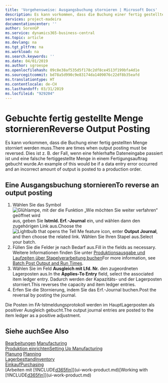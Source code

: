 ```yaml
---
title: 'Vorgehensweise: Ausgangsbuchung stornieren | Microsoft Docs'
description: Es kann vorkommen, dass die Buchung einer fertig gestellten Menge storniert werden muss. Dies ist z. B. der Fall, wenn eine fehlerhafte Dateneingabe passiert ist und eine falsche fertiggestellte Menge in einem Fertigungsauftrag gebucht wurde.
services: project-madeira
documentationcenter: ''
author: SorenGP
ms.service: dynamics365-business-central
ms.topic: article
ms.devlang: na
ms.tgt_pltfrm: na
ms.workload: na
ms.search.keywords: ''
ms.date: 04/01/2019
ms.author: sgroespe
ms.openlocfilehash: 09c8e38af535d5f178c2df8ce4513f199bfa4d1e
ms.sourcegitcommit: bd78a5d990c9e83174da1409076c22df8b35eafd
ms.translationtype: HT
ms.contentlocale: de-CH
ms.lasthandoff: 03/31/2019
ms.locfileid: "929204"
---
```

# <a name="reverse-output-posting"></a><span data-ttu-id="b8b05-104">Gebuchte fertig gestellte Menge stornieren</span><span class="sxs-lookup"><span data-stu-id="b8b05-104">Reverse Output Posting</span></span>
<span data-ttu-id="b8b05-105">Es kann vorkommen, dass die Buchung einer fertig gestellten Menge storniert werden muss.</span><span class="sxs-lookup"><span data-stu-id="b8b05-105">There are times when output posting must be reversed.</span></span> <span data-ttu-id="b8b05-106">Dies ist z. B. der Fall, wenn eine fehlerhafte Dateneingabe passiert ist und eine falsche fertiggestellte Menge in einem Fertigungsauftrag gebucht wurde.</span><span class="sxs-lookup"><span data-stu-id="b8b05-106">An example of this would be if a data entry error occurred and an incorrect amount of output is posted to a production order.</span></span>  

## <a name="to-reverse-an-output-posting"></a><span data-ttu-id="b8b05-107">Eine Ausgangsbuchung stornieren</span><span class="sxs-lookup"><span data-stu-id="b8b05-107">To reverse an output posting</span></span>  
1.  <span data-ttu-id="b8b05-108">Wählen Sie das Symbol ![Glühlampe, mit der die Funktion „Wie möchten Sie weiter verfahren“ geöffnet wird](media/ui-search/search_small.png "Wie möchten Sie weiter verfahren?") aus, geben Sie **Istmld. Erf.-Journal** ein, und wählen dann den zugehörigen Link aus.</span><span class="sxs-lookup"><span data-stu-id="b8b05-108">Choose the ![Lightbulb that opens the Tell Me feature](media/ui-search/search_small.png "Tell me what you want to do") icon, enter **Output Journal**, and then choose the related link.</span></span> <span data-ttu-id="b8b05-109">Wählen Sie Ihren Stapel aus.</span><span class="sxs-lookup"><span data-stu-id="b8b05-109">Select your batch.</span></span>  
2. <span data-ttu-id="b8b05-110">Füllen Sie die Felder je nach Bedarf aus.</span><span class="sxs-lookup"><span data-stu-id="b8b05-110">Fill in the fields as necessary.</span></span> <span data-ttu-id="b8b05-111">Weitere Informationen finden Sie unter [Produktionsausgabe und Laufzeiten über Stapelverarbeitung buchen](production-how-to-post-output-quantity.md)</span><span class="sxs-lookup"><span data-stu-id="b8b05-111">For more information, see [Batch Post Output and Run Times](production-how-to-post-output-quantity.md).</span></span>
3.  <span data-ttu-id="b8b05-112">Wählen Sie im Feld **Ausgleich mit Lfd. Nr.** den zugeordneten Lagerposten aus.</span><span class="sxs-lookup"><span data-stu-id="b8b05-112">In the **Applies-To Entry** field, select the associated item ledger entry.</span></span> <span data-ttu-id="b8b05-113">Dadurch werden der Kapazitäts- und der Lagerposten storniert.</span><span class="sxs-lookup"><span data-stu-id="b8b05-113">This reverses the capacity and item ledger entries.</span></span>  
4. <span data-ttu-id="b8b05-114">Erfen Sie die Stornierung, indem Sie das Erf.-Journal buchen.</span><span class="sxs-lookup"><span data-stu-id="b8b05-114">Post the reversal by posting the journal.</span></span>  

<span data-ttu-id="b8b05-115">Die Posten im FA-Istmeldungsprotokoll werden im HauptLagerposten als positiver Ausgleich gebucht.</span><span class="sxs-lookup"><span data-stu-id="b8b05-115">The output journal entries are posted to the item ledger as a positive adjustment.</span></span>  

## <a name="see-also"></a><span data-ttu-id="b8b05-116">Siehe auch</span><span class="sxs-lookup"><span data-stu-id="b8b05-116">See Also</span></span>  
 <span data-ttu-id="b8b05-117">[Bearbeitungen](production-manage-manufacturing.md)  </span><span class="sxs-lookup"><span data-stu-id="b8b05-117">[Manufacturing](production-manage-manufacturing.md)  </span></span>  
 [<span data-ttu-id="b8b05-118">Produktion einrichten</span><span class="sxs-lookup"><span data-stu-id="b8b05-118">Setting Up Manufacturing</span></span>](production-configure-production-processes.md)  
 <span data-ttu-id="b8b05-119">[Planung](production-planning.md)    </span><span class="sxs-lookup"><span data-stu-id="b8b05-119">[Planning](production-planning.md)    </span></span>  
 [<span data-ttu-id="b8b05-120">Lagerbesttand</span><span class="sxs-lookup"><span data-stu-id="b8b05-120">Inventory</span></span>](inventory-manage-inventory.md)  
 [<span data-ttu-id="b8b05-121">Einkauf</span><span class="sxs-lookup"><span data-stu-id="b8b05-121">Purchasing</span></span>](purchasing-manage-purchasing.md)  
 <span data-ttu-id="b8b05-122">[Arbeiten mit [!INCLUDE[d365fin](includes/d365fin_md.md)]](ui-work-product.md)</span><span class="sxs-lookup"><span data-stu-id="b8b05-122">[Working with [!INCLUDE[d365fin](includes/d365fin_md.md)]](ui-work-product.md)</span></span>  
